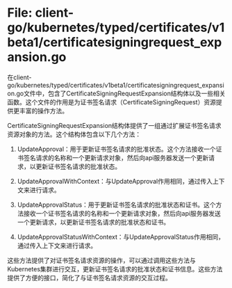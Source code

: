 # File: client-go/kubernetes/typed/certificates/v1beta1/certificatesigningrequest_expansion.go

在client-go/kubernetes/typed/certificates/v1beta1/certificatesigningrequest_expansion.go文件中，包含了CertificateSigningRequestExpansion结构体以及一些相关函数。这个文件的作用是为证书签名请求（CertificateSigningRequest）资源提供更丰富的操作方法。

CertificateSigningRequestExpansion结构体提供了一组通过扩展证书签名请求资源对象的方法。这个结构体包含以下几个方法：

1. UpdateApproval：用于更新证书签名请求的批准状态。这个方法接收一个证书签名请求的名称和一个更新请求对象，然后向api服务器发送一个更新请求，以更新证书签名请求的批准状态。

2. UpdateApprovalWithContext：与UpdateApproval作用相同，通过传入上下文来进行请求。

3. UpdateApprovalStatus：用于更新证书签名请求的批准状态和证书。这个方法接收一个证书签名请求的名称和一个更新请求对象，然后向api服务器发送一个更新请求，以更新证书签名请求的批准状态和证书。

4. UpdateApprovalStatusWithContext：与UpdateApprovalStatus作用相同，通过传入上下文来进行请求。

这些方法提供了对证书签名请求资源的操作，可以通过调用这些方法与Kubernetes集群进行交互，更新证书签名请求的批准状态和证书信息。这些方法提供了方便的接口，简化了与证书签名请求资源的交互过程。


